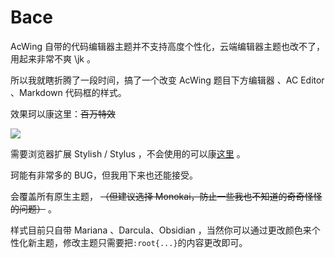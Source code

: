 # Bace
AcWing 自带的代码编辑器主题并不支持高度个性化，云端编辑器主题也改不了，用起来非常不爽 \jk 。

所以我就瞎折腾了一段时间，搞了一个改变 AcWing 题目下方编辑器 、AC Editor 、Markdown 代码框的样式。

效果珂以康这里：~~百万特效~~

![](https://ybwa.github.io/img/2.bmp)

需要浏览器扩展 Stylish / Stylus ，不会使用的可以康[这里](https://www.luogu.com.cn/blog/YunQian/stylishstylus-wo-di-liu-lan-qi-wo-zuo-zhu) 。

珂能有非常多的 BUG，但我用下来也还能接受。

会覆盖所有原生主题， ~~（但建议选择 Monokai，防止一些我也不知道的奇奇怪怪的问题）~~ 。

样式目前只自带 Mariana 、Darcula、Obsidian ，当然你可以通过更改颜色来个性化新主题，修改主题只需要把`:root{...}`的内容更改即可。
